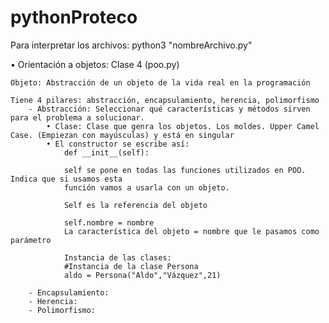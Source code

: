 # pythonProteco

Para interpretar los archivos:
    python3 "nombreArchivo.py"

• Orientación a objetos:
    Clase 4 (poo.py)

    Objeto: Abstracción de un objeto de la vida real en la programación
    
    Tiene 4 pilares: abstracción, encapsulamiento, herencia, polimorfismo
        - Abstracción: Seleccionar qué características y métodos sirven para el problema a solucionar.
            • Clase: Clase que genra los objetos. Los moldes. Upper Camel Case. (Empiezan con mayúsculas) y está en singular
            • El constructor se escribe así:
                def __init__(self):
                
                self se pone en todas las funciones utilizados en POO. Indica que si usamos esta
                función vamos a usarla con un objeto.
                
                Self es la referencia del objeto
                
                self.nombre = nombre
                La característica del objeto = nombre que le pasamos como parámetro
                
                Instancia de las clases:
                #Instancia de la clase Persona
                aldo = Persona("Aldo","Vázquez",21)
                
        - Encapsulamiento:
        - Herencia:
        - Polimorfismo:
        
        
    
